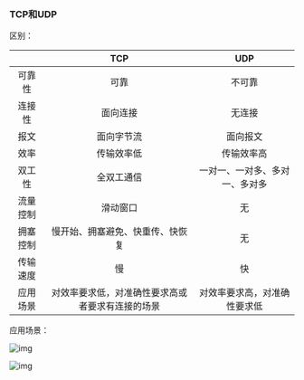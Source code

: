 ### TCP和UDP

区别：

|          |                       TCP                        |              UDP               |
| :------: | :----------------------------------------------: | :----------------------------: |
|  可靠性  |                       可靠                       |             不可靠             |
|  连接性  |                     面向连接                     |             无连接             |
|   报文   |                    面向字节流                    |            面向报文            |
|   效率   |                    传输效率低                    |           传输效率高           |
|  双工性  |                    全双工通信                    | 一对一、一对多、多对一、多对多 |
| 流量控制 |                     滑动窗口                     |               无               |
| 拥塞控制 |         慢开始、拥塞避免、快重传、快恢复         |               无               |
| 传输速度 |                        慢                        |               快               |
| 应用场景 | 对效率要求低，对准确性要求高或者要求有连接的场景 |  对效率要求高，对准确性要求低  |

应用场景：

![img](https://pic1.zhimg.com/80/v2-06bdd52997add27938607b33edea4068_720w.jpg)



![img](https://pic4.zhimg.com/80/v2-d64071b050db7a8698eceb03acfccc53_720w.jpg)

